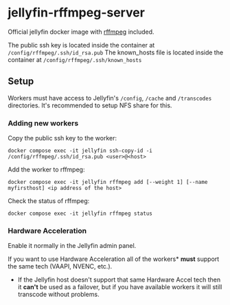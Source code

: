 # jellyfin-rffmpeg-server

Official jellyfin docker image with [rffmpeg](https://github.com/joshuaboniface/rffmpeg) included.

The public ssh key is located inside the container at `/config/rffmpeg/.ssh/id_rsa.pub`
The known_hosts file is located inside the container at `/config/rffmpeg/.ssh/known_hosts`

## Setup

Workers must have access to Jellyfin's `/config`, `/cache` and `/transcodes` directories. It's recommended to setup NFS share for this.

### Adding new workers

Copy the public ssh key to the worker:
```
docker compose exec -it jellyfin ssh-copy-id -i /config/rffmpeg/.ssh/id_rsa.pub <user>@<host>
```

Add the worker to rffmpeg:
```
docker compose exec -it jellyfin rffmpeg add [--weight 1] [--name myfirsthost] <ip address of the host>
```

Check the status of rffmpeg:

```
docker compose exec -it jellyfin rffmpeg status
```

### Hardware Acceleration

Enable it normally in the Jellyfin admin panel.

If you want to use Hardware Acceleration all of the workers* **must** support the same tech (VAAPI, NVENC, etc.).

* If the Jellyfin host doesn't support that same Hardware Accel tech then it **can't** be used as a failover, but if you have available workers it will still transcode without problems.
